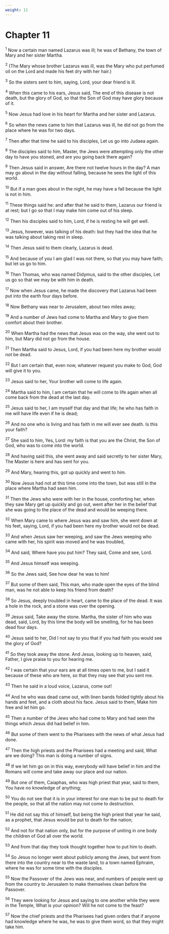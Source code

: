 ```yaml
---
weight: 11
---
```


# Chapter 11

<sup>1</sup> Now a certain man named Lazarus was ill; he was of Bethany, the town of Mary and her sister Martha. 

<sup>2</sup> (The Mary whose brother Lazarus was ill, was the Mary who put perfumed oil on the Lord and made his feet dry with her hair.) 

<sup>3</sup> So the sisters sent to him, saying, Lord, your dear friend is ill. 

<sup>4</sup> When this came to his ears, Jesus said, The end of this disease is not death, but the glory of God, so that the Son of God may have glory because of it. 

<sup>5</sup> Now Jesus had love in his heart for Martha and her sister and Lazarus. 

<sup>6</sup> So when the news came to him that Lazarus was ill, he did not go from the place where he was for two days. 

<sup>7</sup> Then after that time he said to his disciples, Let us go into Judaea again. 

<sup>8</sup> The disciples said to him, Master, the Jews were attempting only the other day to have you stoned, and are you going back there again? 

<sup>9</sup> Then Jesus said in answer, Are there not twelve hours in the day? A man may go about in the day without falling, because he sees the light of this world. 

<sup>10</sup> But if a man goes about in the night, he may have a fall because the light is not in him. 

<sup>11</sup> These things said he: and after that he said to them, Lazarus our friend is at rest; but I go so that I may make him come out of his sleep. 

<sup>12</sup> Then his disciples said to him, Lord, if he is resting he will get well. 

<sup>13</sup> Jesus, however, was talking of his death: but they had the idea that he was talking about taking rest in sleep. 

<sup>14</sup> Then Jesus said to them clearly, Lazarus is dead. 

<sup>15</sup> And because of you I am glad I was not there, so that you may have faith; but let us go to him. 

<sup>16</sup> Then Thomas, who was named Didymus, said to the other disciples, Let us go so that we may be with him in death. 

<sup>17</sup> Now when Jesus came, he made the discovery that Lazarus had been put into the earth four days before. 

<sup>18</sup> Now Bethany was near to Jerusalem, about two miles away; 

<sup>19</sup> And a number of Jews had come to Martha and Mary to give them comfort about their brother. 

<sup>20</sup> When Martha had the news that Jesus was on the way, she went out to him, but Mary did not go from the house. 

<sup>21</sup> Then Martha said to Jesus, Lord, if you had been here my brother would not be dead. 

<sup>22</sup> But I am certain that, even now, whatever request you make to God, God will give it to you. 

<sup>23</sup> Jesus said to her, Your brother will come to life again. 

<sup>24</sup> Martha said to him, I am certain that he will come to life again when all come back from the dead at the last day. 

<sup>25</sup> Jesus said to her, I am myself that day and that life; he who has faith in me will have life even if he is dead; 

<sup>26</sup> And no one who is living and has faith in me will ever see death. Is this your faith? 

<sup>27</sup> She said to him, Yes, Lord: my faith is that you are the Christ, the Son of God, who was to come into the world. 

<sup>28</sup> And having said this, she went away and said secretly to her sister Mary, The Master is here and has sent for you. 

<sup>29</sup> And Mary, hearing this, got up quickly and went to him. 

<sup>30</sup> Now Jesus had not at this time come into the town, but was still in the place where Martha had seen him. 

<sup>31</sup> Then the Jews who were with her in the house, comforting her, when they saw Mary get up quickly and go out, went after her in the belief that she was going to the place of the dead and would be weeping there. 

<sup>32</sup> When Mary came to where Jesus was and saw him, she went down at his feet, saying, Lord, if you had been here my brother would not be dead. 

<sup>33</sup> And when Jesus saw her weeping, and saw the Jews weeping who came with her, his spirit was moved and he was troubled, 

<sup>34</sup> And said, Where have you put him? They said, Come and see, Lord. 

<sup>35</sup> And Jesus himself was weeping. 

<sup>36</sup> So the Jews said, See how dear he was to him! 

<sup>37</sup> But some of them said, This man, who made open the eyes of the blind man, was he not able to keep his friend from death? 

<sup>38</sup> So Jesus, deeply troubled in heart, came to the place of the dead. It was a hole in the rock, and a stone was over the opening. 

<sup>39</sup> Jesus said, Take away the stone. Martha, the sister of him who was dead, said, Lord, by this time the body will be smelling, for he has been dead four days. 

<sup>40</sup> Jesus said to her, Did I not say to you that if you had faith you would see the glory of God? 

<sup>41</sup> So they took away the stone. And Jesus, looking up to heaven, said, Father, I give praise to you for hearing me. 

<sup>42</sup> I was certain that your ears are at all times open to me, but I said it because of these who are here, so that they may see that you sent me. 

<sup>43</sup> Then he said in a loud voice, Lazarus, come out! 

<sup>44</sup> And he who was dead came out, with linen bands folded tightly about his hands and feet, and a cloth about his face. Jesus said to them, Make him free and let him go. 

<sup>45</sup> Then a number of the Jews who had come to Mary and had seen the things which Jesus did had belief in him. 

<sup>46</sup> But some of them went to the Pharisees with the news of what Jesus had done. 

<sup>47</sup> Then the high priests and the Pharisees had a meeting and said, What are we doing? This man is doing a number of signs. 

<sup>48</sup> If we let him go on in this way, everybody will have belief in him and the Romans will come and take away our place and our nation. 

<sup>49</sup> But one of them, Caiaphas, who was high priest that year, said to them, You have no knowledge of anything; 

<sup>50</sup> You do not see that it is in your interest for one man to be put to death for the people, so that all the nation may not come to destruction. 

<sup>51</sup> He did not say this of himself, but being the high priest that year he said, as a prophet, that Jesus would be put to death for the nation; 

<sup>52</sup> And not for that nation only, but for the purpose of uniting in one body the children of God all over the world. 

<sup>53</sup> And from that day they took thought together how to put him to death. 

<sup>54</sup> So Jesus no longer went about publicly among the Jews, but went from there into the country near to the waste land, to a town named Ephraim, where he was for some time with the disciples. 

<sup>55</sup> Now the Passover of the Jews was near, and numbers of people went up from the country to Jerusalem to make themselves clean before the Passover. 

<sup>56</sup> They were looking for Jesus and saying to one another while they were in the Temple, What is your opinion? Will he not come to the feast? 

<sup>57</sup> Now the chief priests and the Pharisees had given orders that if anyone had knowledge where he was, he was to give them word, so that they might take him. 


